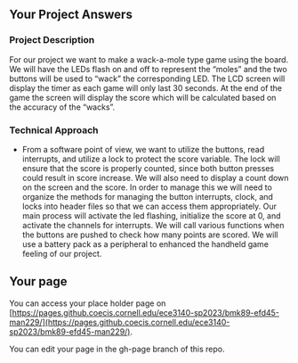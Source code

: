## Your Project Answers

### Project Description

For our project we want to make a wack-a-mole type game using the board. We will have the LEDs flash on and off to represent the “moles” and the two buttons will be used to “wack” the corresponding LED. The LCD screen will display the timer as each game will only last 30 seconds. At the end of the game the screen will display the score which will be calculated based on the accuracy of the “wacks”.
### Technical Approach

* From a software point of view, we want to utilize the buttons, read interrupts, and utilize a lock to protect the score variable. The lock will ensure that the score is properly counted, since both button presses could result in score increase. We will also need to display a count down on the screen and the score. In order to manage this we will need to organize the methods for managing the button interrupts, clock, and locks into header files so that we can access them appropriately. Our main process will activate the led flashing, initialize the score at 0, and activate the channels for interrupts. We will call various functions when the buttons are pushed to check how many points are scored. We will use a battery pack as a peripheral to enhanced the handheld game feeling of our project. 
## Your page
You can access your place holder page on [https://pages.github.coecis.cornell.edu/ece3140-sp2023/bmk89-efd45-man229/](https://pages.github.coecis.cornell.edu/ece3140-sp2023/bmk89-efd45-man229/).

You can edit your page in the gh-page branch of this repo.